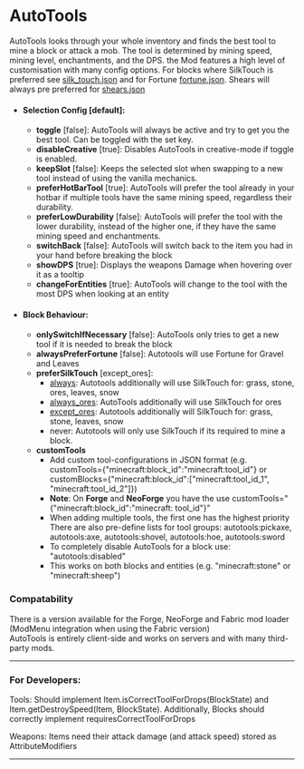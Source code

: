 # AutoTools

AutoTools looks through your whole inventory and finds the best tool to mine a block or attack a mob. The tool is
determined by mining speed, mining level, enchantments, and the DPS. the Mod features a high level of customisation with
many config options. For blocks where SilkTouch is preferred
see [silk_touch.json](https://github.com/zelythia/AutoTools/blob/1.19.4/common/src/main/resources/data/autotools/tags/blocks/silk_touch.json)
and for
Fortune [fortune.json](https://github.com/zelythia/AutoTools/blob/1.19.4/common/src/main/resources/data/autotools/tags/blocks/fortune.json).
Shears will always pre preferred
for [shears.json](https://github.com/zelythia/AutoTools/blob/1.19.4/common/src/main/resources/data/autotools/tags/blocks/shears.json)

- #### Selection Config \[default]:
    - **toggle** \[false]: AutoTools will always be active and try to get you the best tool. Can be toggled with the set
      key.
    - **disableCreative** \[true]: Disables AutoTools in creative-mode if toggle is enabled.
    - **keepSlot** \[false]: Keeps the selected slot when swapping to a new tool instead of using the vanilla mechanics.
    - **preferHotBarTool** \[true]: AutoTools will prefer the tool already in your hotbar if multiple tools have the
      same
      mining
      speed, regardless their durability.
    - **preferLowDurability** \[false]: AutoTools will prefer the tool with the lower durability, instead of the higher
      one,
      if they
      have the same mining speed and enchantments.
    - **switchBack** \[false]: AutoTools will switch back to the item you had in your hand before breaking the block
    - **showDPS** \[true]: Displays the weapons Damage when hovering over it as a tooltip
    - **changeForEntities** \[true]: AutoTools will change to the tool with the most DPS when looking at an entity

- #### Block Behaviour:
    - **onlySwitchIfNecessary** \[false]: AutoTools only tries to get a new tool if it is needed to break the block
    - **alwaysPreferFortune** \[false]: Autotools will use Fortune for Gravel and Leaves
    - **preferSilkTouch** \[except_ores]:
        - [always](https://github.com/zelythia/AutoTools/blob/1.19.4/common/src/main/resources/data/autotools/tags/blocks/silk_touch_setting_always.json):
          Autotools additionally will use SilkTouch for: grass, stone, ores, leaves, snow
        - [always_ores](https://github.com/zelythia/AutoTools/blob/1.19.4/common/src/main/resources/data/autotools/tags/blocks/silk_touch_setting_always_ores.json):
          AutoTools additionally will use SilkTouch for ores
        - [except_ores](https://github.com/zelythia/AutoTools/blob/1.19.4/common/src/main/resources/data/autotools/tags/blocks/silk_touch_setting_always_exc_ores.json):
          Autotools additionally will SilkTouch for: grass, stone, leaves, snow
        - never: Autotools will only use SilkTouch if its required to mine a block.
    - **customTools**
        - Add custom tool-configurations in JSON format (e.g. customTools={"minecraft:block_id":"minecraft:tool_id"}
          or customBlocks={"minecraft:block_id":["minecraft:tool_id_1", "minecraft:tool_id_2"]})
        - **Note**: On **Forge** and **NeoForge** you have the use customTools="{\"minecraft:block_id\":\"minecraft:
          tool_id\"}"
        - When adding multiple tools, the first one has the highest priority
          There are also pre-define lists for tool groups: autotools:pickaxe, autotools:axe, autotools:shovel,
          autotools:hoe, autotools:sword
        - To completely disable AutoTools for a block use: "autotools:disabled"
        - This works on both blocks and entities (e.g. "minecraft:stone" or "minecraft:sheep")

### Compatability

There is a version available for the Forge, NeoForge and Fabric mod loader (ModMenu integration when using the Fabric
version)  
AutoTools is entirely client-side and works on servers and with many third-party mods.

---

### For Developers:

Tools: Should implement Item.isCorrectToolForDrops(BlockState) and Item.getDestroySpeed(Item, BlockState). Additionally,
Blocks should correctly implement requiresCorrectToolForDrops

Weapons: Items need their attack damage (and attack speed) stored as AttributeModifiers
****